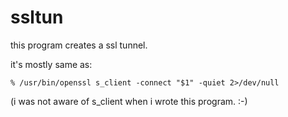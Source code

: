 ssltun
======

this program creates a ssl tunnel.

it's mostly same as:

	% /usr/bin/openssl s_client -connect "$1" -quiet 2>/dev/null

(i was not aware of s_client when i wrote this program. :-)
